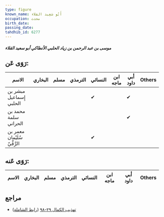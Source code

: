 ```yaml
---
type: figure
known_name: أَبُو سَعِيد القلاء
occupation: محدث
birth_date:
passing_date:
tahdhib_id: 6277
---
```

##### موسى بن عبد الرحمن بن زياد الحلبي الأنطاكي أبو سعيد القلاء

## رَوَى عَن:
| الاسم                        | البخاري | مسلم | الترمذي | النسائي | ابن ماجه | أبي داود | Others |
| ---------------------------- | ------- | ---- | ------- | ------- | -------- | -------- | ------ |
| مبشر بن إِسماعيل الحلبي      |         |      |         | ✔       |          | ✔        |        |
| محمد بن سلمة الحراني         |         |      |         |         |          | ✔        |        |
| معمر بن سُلَيْمان الرَّقِّيّ |         |      |         | ✔       |          |          |        |
## رَوَى عَنه:
| الاسم | البخاري | مسلم | الترمذي | النسائي | ابن ماجه | أبي داود | Others |
| ----- | ------- | ---- | ------- | ------- | -------- | -------- | ------ |
## مراجع
- [تهذيب الكمال ٢٩-٩٨](obsidian://open?vault=Tahdhib-al-Kamal&file=Figures/٦٢٧٧-موسى%20بن%20عبد%20الرحمن%20بن%20زياد%20الحلبي%20الأنطاكي%20أبو%20سعيد%20القلاء) ([رابط الشاملة](https://shamela.ws/book/3722/15669))